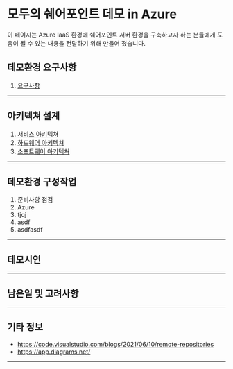 # 모두의 쉐어포인트 데모 in Azure
이 페이지는 Azure IaaS 환경에 쉐어포인트 서버 환경을 구축하고자 하는 분들에게 도움이 될 수 있는 내용을 전달하기 위해 만들어 졌습니다.


## 데모환경 요구사항
1. [요구사항](1.Requirements)
<hr/>

## 아키텍쳐 설계
1. [서비스 아키텍쳐](2.Architecture/Architecture_Service.md)
2. [하드웨어 아키텍쳐](2.Architecture/Architecture_Hardware.md)
3. [소프트웨어 아키텍쳐](2.Architecture/Architecture_Software.md)
<hr/>

## 데모환경 구성작업
1. 준비사항 점검
2. Azure
3. tjqj
4. asdf
5. asdfasdf
<hr/>

## 데모시연
<hr/>

## 남은일 및 고려사항
<hr/>


## 기타 정보
* https://code.visualstudio.com/blogs/2021/06/10/remote-repositories 
* https://app.diagrams.net/ 
<hr/>
